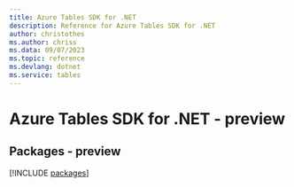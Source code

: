 ```yaml
---
title: Azure Tables SDK for .NET
description: Reference for Azure Tables SDK for .NET
author: christothes
ms.author: chriss
ms.data: 09/07/2023
ms.topic: reference
ms.devlang: dotnet
ms.service: tables
---
```

# Azure Tables SDK for .NET - preview
## Packages - preview
[!INCLUDE [packages](tables-index.md)]